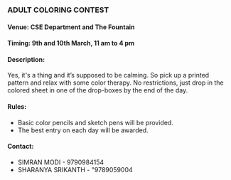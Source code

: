 ### ADULT COLORING CONTEST

#### <!-- <i class="fas fa-map-marker-alt"></i> --> Venue: CSE Department and The Fountain

#### <!-- <i class="far fa-calendar-alt"></i> --> Timing: 9th and 10th March, 11 am to 4 pm

#### <!-- <i class="fas fa-edit"></i> --> Description:
  Yes, it's a thing and it’s supposed to be calming. So pick up a printed pattern and relax with some color therapy. No restrictions, just drop in the colored sheet in one of the drop-boxes by the end of the day. 

#### <!-- <i class="fas fa-bullhorn"></i> --> Rules:
  * Basic color pencils and sketch pens will be provided.
  * The best entry on each day will be awarded.

#### <!-- <i class="fas fa-phone"></i> --> Contact:
  * SIMRAN MODI - 9790984154
  * SHARANYA SRIKANTH - "9789059004


